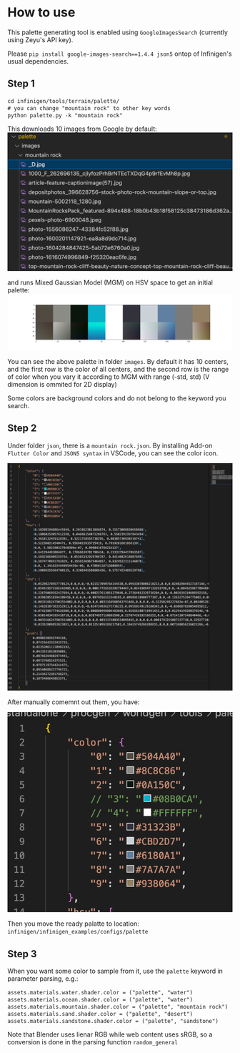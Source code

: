 # How to use

This palette generating tool is enabled using `GoogleImagesSearch` (currently using Zeyu's API key). 

Please `pip install google-images-search==1.4.4 json5` ontop of Infinigen's usual dependencies.

## Step 1

```
cd infinigen/tools/terrain/palette/
# you can change "mountain rock" to other key words
python palette.py -k "mountain rock"
```

This downloads 10 images from Google by default:
![](demo1.png)

and runs Mixed Gaussian Model (MGM) on HSV space to get an initial palette:
![](demo2.png)

You can see the above palette in folder `images`. By default it has 10 centers, and the first row is the color of all centers, and the second row is the range of color when you vary it according to MGM with range (-std, std) (V dimension is ommited for 2D display)

Some colors are background colors and do not belong to the keyword you search.

## Step 2

Under folder `json`, there is a `mountain rock.json`. By installing Add-on `Flutter Color` and `JSON5 syntax` in VSCode, you can see the color icon. 

![](demo3.png)

After manually comemnt out them, you have:

![](demo4.png)

Then you move the ready palatte to location: `infinigen/infinigen_examples/configs/palette`

## Step 3

When you want some color to sample from it, use the `palette` keyword in parameter parsing, e.g.:

```
assets.materials.water.shader.color = ("palette", "water")
assets.materials.ocean.shader.color = ("palette", "water")
assets.materials.mountain.shader.color = ("palette", "mountain rock")
assets.materials.sand.shader.color = ("palette", "desert")
assets.materials.sandstone.shader.color = ("palette", "sandstone")
```

Note that Blender uses lienar RGB while web content uses sRGB, so a conversion is done in the parsing function `random_general`